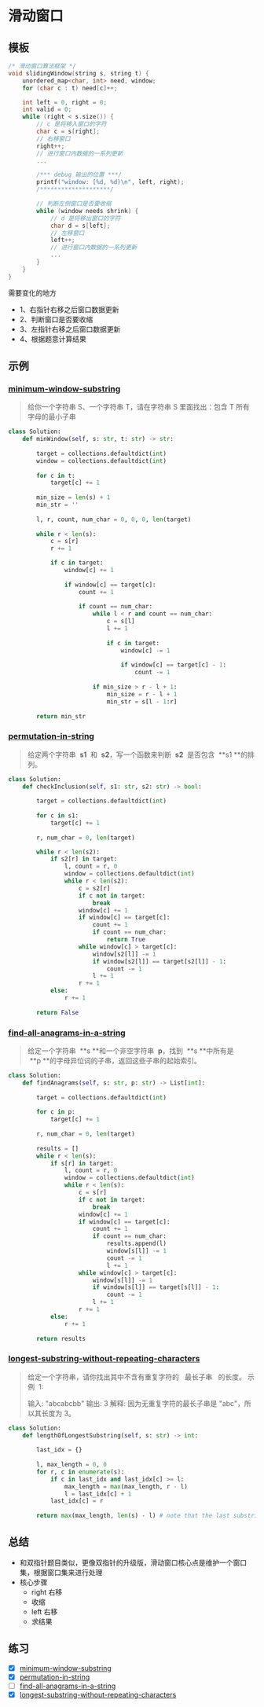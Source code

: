 # 滑动窗口

## 模板

```cpp
/* 滑动窗口算法框架 */
void slidingWindow(string s, string t) {
    unordered_map<char, int> need, window;
    for (char c : t) need[c]++;

    int left = 0, right = 0;
    int valid = 0;
    while (right < s.size()) {
        // c 是将移入窗口的字符
        char c = s[right];
        // 右移窗口
        right++;
        // 进行窗口内数据的一系列更新
        ...

        /*** debug 输出的位置 ***/
        printf("window: [%d, %d)\n", left, right);
        /********************/

        // 判断左侧窗口是否要收缩
        while (window needs shrink) {
            // d 是将移出窗口的字符
            char d = s[left];
            // 左移窗口
            left++;
            // 进行窗口内数据的一系列更新
            ...
        }
    }
}
```

需要变化的地方

- 1、右指针右移之后窗口数据更新
- 2、判断窗口是否要收缩
- 3、左指针右移之后窗口数据更新
- 4、根据题意计算结果

## 示例

### [minimum-window-substring](https://leetcode-cn.com/problems/minimum-window-substring/)

> 给你一个字符串 S、一个字符串 T，请在字符串 S 里面找出：包含 T 所有字母的最小子串

```Python
class Solution:
    def minWindow(self, s: str, t: str) -> str:
        
        target = collections.defaultdict(int)
        window = collections.defaultdict(int)
        
        for c in t:
            target[c] += 1
            
        min_size = len(s) + 1
        min_str = ''
        
        l, r, count, num_char = 0, 0, 0, len(target)
        
        while r < len(s):
            c = s[r]
            r += 1

            if c in target:
                window[c] += 1
                
                if window[c] == target[c]:
                    count += 1
                    
                    if count == num_char:
                        while l < r and count == num_char:
                            c = s[l]
                            l += 1
                            
                            if c in target:
                                window[c] -= 1
                                
                                if window[c] == target[c] - 1:
                                    count -= 1
                                    
                        if min_size > r - l + 1:
                            min_size = r - l + 1
                            min_str = s[l - 1:r]
        
        return min_str
```

### [permutation-in-string](https://leetcode-cn.com/problems/permutation-in-string/)

> 给定两个字符串  **s1**  和  **s2**，写一个函数来判断  **s2**  是否包含  **s1 **的排列。

```Python
class Solution:
    def checkInclusion(self, s1: str, s2: str) -> bool:
        
        target = collections.defaultdict(int)
        
        for c in s1:
            target[c] += 1
        
        r, num_char = 0, len(target)

        while r < len(s2):
            if s2[r] in target:
                l, count = r, 0
                window = collections.defaultdict(int)
                while r < len(s2):
                    c = s2[r]
                    if c not in target:
                        break
                    window[c] += 1
                    if window[c] == target[c]:
                        count += 1
                        if count == num_char:
                            return True
                    while window[c] > target[c]:
                        window[s2[l]] -= 1
                        if window[s2[l]] == target[s2[l]] - 1:
                            count -= 1
                        l += 1
                    r += 1
            else:
                r += 1
        
        return False
```

### [find-all-anagrams-in-a-string](https://leetcode-cn.com/problems/find-all-anagrams-in-a-string/)

> 给定一个字符串  **s **和一个非空字符串  **p**，找到  **s **中所有是  **p **的字母异位词的子串，返回这些子串的起始索引。

```Python
class Solution:
    def findAnagrams(self, s: str, p: str) -> List[int]:
        
        target = collections.defaultdict(int)
        
        for c in p:
            target[c] += 1
        
        r, num_char = 0, len(target)
        
        results = []
        while r < len(s):
            if s[r] in target:
                l, count = r, 0
                window = collections.defaultdict(int)
                while r < len(s):
                    c = s[r]
                    if c not in target:
                        break
                    window[c] += 1
                    if window[c] == target[c]:
                        count += 1
                        if count == num_char:
                            results.append(l)
                            window[s[l]] -= 1
                            count -= 1
                            l += 1
                    while window[c] > target[c]:
                        window[s[l]] -= 1
                        if window[s[l]] == target[s[l]] - 1:
                            count -= 1
                        l += 1
                    r += 1
            else:
                r += 1
        
        return results
```

### [longest-substring-without-repeating-characters](https://leetcode-cn.com/problems/longest-substring-without-repeating-characters/)

> 给定一个字符串，请你找出其中不含有重复字符的   最长子串   的长度。
> 示例  1:
>
> 输入: "abcabcbb"
> 输出: 3
> 解释: 因为无重复字符的最长子串是 "abc"，所以其长度为 3。

```Python
class Solution:
    def lengthOfLongestSubstring(self, s: str) -> int:
        
        last_idx = {}
        
        l, max_length = 0, 0
        for r, c in enumerate(s):
            if c in last_idx and last_idx[c] >= l:
                max_length = max(max_length, r - l)
                l = last_idx[c] + 1
            last_idx[c] = r
        
        return max(max_length, len(s) - l) # note that the last substring is not judged in the loop
```

## 总结

- 和双指针题目类似，更像双指针的升级版，滑动窗口核心点是维护一个窗口集，根据窗口集来进行处理
- 核心步骤
  - right 右移
  - 收缩
  - left 右移
  - 求结果

## 练习

- [x] [minimum-window-substring](https://leetcode-cn.com/problems/minimum-window-substring/)
- [x] [permutation-in-string](https://leetcode-cn.com/problems/permutation-in-string/)
- [ ] [find-all-anagrams-in-a-string](https://leetcode-cn.com/problems/find-all-anagrams-in-a-string/)
- [x] [longest-substring-without-repeating-characters](https://leetcode-cn.com/problems/longest-substring-without-repeating-characters/)
